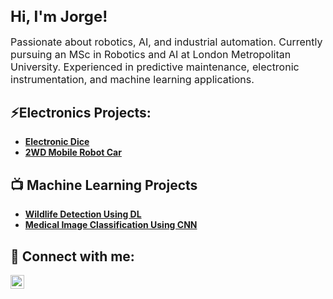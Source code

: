 <h1 style="font-size: 24px;">Hi, I'm Jorge!</h1>
<p style="font-size: 16px;">
    Passionate about robotics, AI, and industrial automation. 
    Currently pursuing an MSc in Robotics and AI at London Metropolitan University. 
    Experienced in predictive maintenance, electronic instrumentation, and machine learning applications.
</p>

<h2>⚡Electronics Projects:</h2>

- <b>[Electronic Dice](https://github.com/Jvinuelapz/Electronic-Dice)</b>
- <b>[2WD Mobile Robot Car](https://github.com/Jvinuelapz/2WD_Mobile_Robot_Car)</b>

<h2>📺 Machine Learning Projects </h2>

- <b>[Wildlife Detection Using DL](https://github.com/Jvinuelapz/Wildlife_Detection_DL)</b>
- <b>[Medical Image Classification Using CNN](https://github.com/Jvinuelapz/Chest_XRay_Classification_CNN)</b>

<h2> 💬 Connect with me:</h2>

[<img align="left" alt="JoshMadakor | LinkedIn" width="22px" src="https://cdn.jsdelivr.net/npm/simple-icons@v3/icons/linkedin.svg" />][linkedin]

[linkedin]: https://linkedin.com/in/jvinuelap

<!--
**joshmadakor1/joshmadakor1** is a ✨ _special_ ✨ repository because its `README.md` (this file) appears on your GitHub profile.

Here are some ideas to get you started:

- 🔭 I’m currently working on ...
- 🌱 I’m currently learning ...
- 👯 I’m looking to collaborate on ...
- 🤔 I’m looking for help with ...
- 💬 Ask me about ...
- 📫 How to reach me: ...
- 😄 Pronouns: ...
- ⚡ Fun fact: ...
-->
